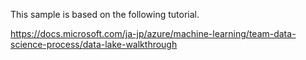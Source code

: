 This sample is based on the following tutorial.  

https://docs.microsoft.com/ja-jp/azure/machine-learning/team-data-science-process/data-lake-walkthrough